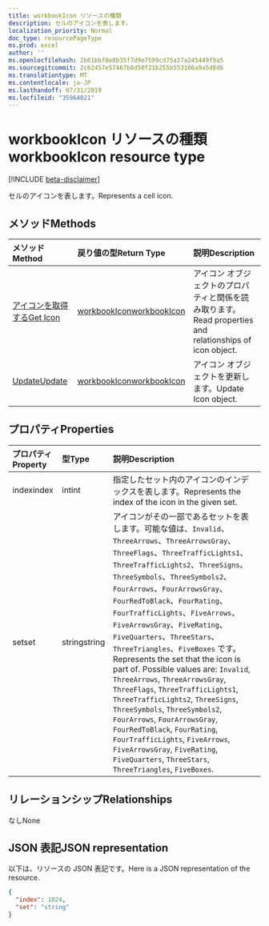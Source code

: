 ```yaml
---
title: workbookIcon リソースの種類
description: セルのアイコンを表します。
localization_priority: Normal
doc_type: resourcePageType
ms.prod: excel
author: ''
ms.openlocfilehash: 2b61bbf8e0b35f7d9e7599cd75a27a245449f9a5
ms.sourcegitcommit: 2c62457e57467b8d50f21b255b553106a9a5d8d6
ms.translationtype: MT
ms.contentlocale: ja-JP
ms.lasthandoff: 07/31/2019
ms.locfileid: "35964021"
---
```

# <a name="workbookicon-resource-type"></a><span data-ttu-id="9ea61-103">workbookIcon リソースの種類</span><span class="sxs-lookup"><span data-stu-id="9ea61-103">workbookIcon resource type</span></span>

[!INCLUDE [beta-disclaimer](../../includes/beta-disclaimer.md)]

<span data-ttu-id="9ea61-104">セルのアイコンを表します。</span><span class="sxs-lookup"><span data-stu-id="9ea61-104">Represents a cell icon.</span></span>


## <a name="methods"></a><span data-ttu-id="9ea61-105">メソッド</span><span class="sxs-lookup"><span data-stu-id="9ea61-105">Methods</span></span>

| <span data-ttu-id="9ea61-106">メソッド</span><span class="sxs-lookup"><span data-stu-id="9ea61-106">Method</span></span>           | <span data-ttu-id="9ea61-107">戻り値の型</span><span class="sxs-lookup"><span data-stu-id="9ea61-107">Return Type</span></span>    |<span data-ttu-id="9ea61-108">説明</span><span class="sxs-lookup"><span data-stu-id="9ea61-108">Description</span></span>|
|:---------------|:--------|:----------|
|[<span data-ttu-id="9ea61-109">アイコンを取得する</span><span class="sxs-lookup"><span data-stu-id="9ea61-109">Get Icon</span></span>](../api/icon-get.md) | [<span data-ttu-id="9ea61-110">workbookIcon</span><span class="sxs-lookup"><span data-stu-id="9ea61-110">workbookIcon</span></span>](workbookicon.md) |<span data-ttu-id="9ea61-111">アイコン オブジェクトのプロパティと関係を読み取ります。</span><span class="sxs-lookup"><span data-stu-id="9ea61-111">Read properties and relationships of icon object.</span></span>|
|[<span data-ttu-id="9ea61-112">Update</span><span class="sxs-lookup"><span data-stu-id="9ea61-112">Update</span></span>](../api/icon-update.md) | [<span data-ttu-id="9ea61-113">workbookIcon</span><span class="sxs-lookup"><span data-stu-id="9ea61-113">workbookIcon</span></span>](workbookicon.md)  |<span data-ttu-id="9ea61-114">アイコン オブジェクトを更新します。</span><span class="sxs-lookup"><span data-stu-id="9ea61-114">Update Icon object.</span></span> |

## <a name="properties"></a><span data-ttu-id="9ea61-115">プロパティ</span><span class="sxs-lookup"><span data-stu-id="9ea61-115">Properties</span></span>
| <span data-ttu-id="9ea61-116">プロパティ</span><span class="sxs-lookup"><span data-stu-id="9ea61-116">Property</span></span>     | <span data-ttu-id="9ea61-117">型</span><span class="sxs-lookup"><span data-stu-id="9ea61-117">Type</span></span>   |<span data-ttu-id="9ea61-118">説明</span><span class="sxs-lookup"><span data-stu-id="9ea61-118">Description</span></span>|
|:---------------|:--------|:----------|
|<span data-ttu-id="9ea61-119">index</span><span class="sxs-lookup"><span data-stu-id="9ea61-119">index</span></span>|<span data-ttu-id="9ea61-120">int</span><span class="sxs-lookup"><span data-stu-id="9ea61-120">int</span></span>|<span data-ttu-id="9ea61-121">指定したセット内のアイコンのインデックスを表します。</span><span class="sxs-lookup"><span data-stu-id="9ea61-121">Represents the index of the icon in the given set.</span></span>|
|<span data-ttu-id="9ea61-122">set</span><span class="sxs-lookup"><span data-stu-id="9ea61-122">set</span></span>|<span data-ttu-id="9ea61-123">string</span><span class="sxs-lookup"><span data-stu-id="9ea61-123">string</span></span>|<span data-ttu-id="9ea61-p101">アイコンがその一部であるセットを表します。可能な値は、`Invalid`、`ThreeArrows`、`ThreeArrowsGray`、`ThreeFlags`、`ThreeTrafficLights1`、`ThreeTrafficLights2`、`ThreeSigns`、`ThreeSymbols`、`ThreeSymbols2`、`FourArrows`、`FourArrowsGray`、`FourRedToBlack`、`FourRating`、`FourTrafficLights`、`FiveArrows`、`FiveArrowsGray`、`FiveRating`、`FiveQuarters`、`ThreeStars`、`ThreeTriangles`、`FiveBoxes` です。</span><span class="sxs-lookup"><span data-stu-id="9ea61-p101">Represents the set that the icon is part of. Possible values are: `Invalid`, `ThreeArrows`, `ThreeArrowsGray`, `ThreeFlags`, `ThreeTrafficLights1`, `ThreeTrafficLights2`, `ThreeSigns`, `ThreeSymbols`, `ThreeSymbols2`, `FourArrows`, `FourArrowsGray`, `FourRedToBlack`, `FourRating`, `FourTrafficLights`, `FiveArrows`, `FiveArrowsGray`, `FiveRating`, `FiveQuarters`, `ThreeStars`, `ThreeTriangles`, `FiveBoxes`.</span></span>|

## <a name="relationships"></a><span data-ttu-id="9ea61-126">リレーションシップ</span><span class="sxs-lookup"><span data-stu-id="9ea61-126">Relationships</span></span>
<span data-ttu-id="9ea61-127">なし</span><span class="sxs-lookup"><span data-stu-id="9ea61-127">None</span></span>


## <a name="json-representation"></a><span data-ttu-id="9ea61-128">JSON 表記</span><span class="sxs-lookup"><span data-stu-id="9ea61-128">JSON representation</span></span>

<span data-ttu-id="9ea61-129">以下は、リソースの JSON 表記です。</span><span class="sxs-lookup"><span data-stu-id="9ea61-129">Here is a JSON representation of the resource.</span></span>

<!-- {
  "blockType": "resource",
  "optionalProperties": [

  ],
  "@odata.type": "microsoft.graph.workbookIcon"
}-->

```json
{
  "index": 1024,
  "set": "string"
}

```

<!-- uuid: 8fcb5dbc-d5aa-4681-8e31-b001d5168d79
2015-10-25 14:57:30 UTC -->
<!--
{
  "type": "#page.annotation",
  "description": "Icon resource",
  "keywords": "",
  "section": "documentation",
  "tocPath": "",
  "suppressions": []
}
-->
